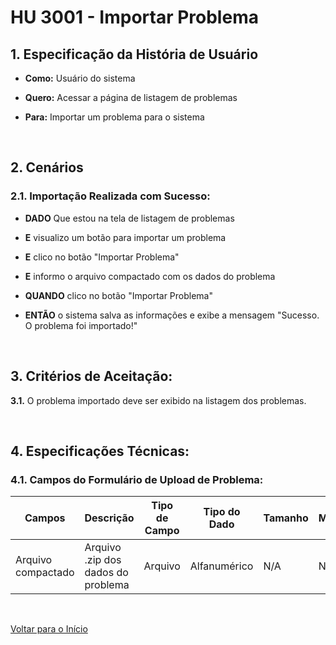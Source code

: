 # HU 3001 - Importar Problema <a name="inicio"></a>

## 1. Especificação da História de Usuário

-   **Como:** Usuário do sistema

-   **Quero:** Acessar a página de listagem de problemas

-   **Para:** Importar um problema para o sistema

<br>

## 2. Cenários

### 2.1. Importação Realizada com Sucesso:

-   **DADO** Que estou na tela de listagem de problemas

-   **E** visualizo um botão para importar um problema

-   **E** clico no botão "Importar Problema"

-   **E** informo o arquivo compactado com os dados do problema

-   **QUANDO** clico no botão "Importar Problema"

-   **ENTÃO** o sistema salva as informações e exibe a mensagem "Sucesso. O problema foi importado!"

<br>

## 3. Critérios de Aceitação:

**3.1.** O problema importado deve ser exibido na listagem dos problemas.

<br>

## 4. Especificações Técnicas:

### 4.1. Campos do Formulário de Upload de Problema:

| Campos             | Descrição                          | Tipo de Campo | Tipo do Dado | Tamanho | Máscara | Editável | Obrigatório | Regras |
| ------------------ | ---------------------------------- | ------------- | ------------ | ------- | ------- | -------- | ----------- | ------ |
| Arquivo compactado | Arquivo .zip dos dados do problema | Arquivo       | Alfanumérico | N/A     | N/A     | S        | S           | N/A    |

<br>

[Voltar para o Início](#inicio)
